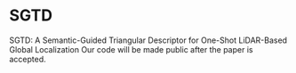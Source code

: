 # SGTD
SGTD: A Semantic-Guided Triangular Descriptor for One-Shot LiDAR-Based Global Localization
Our code will be made public after the paper is accepted.
